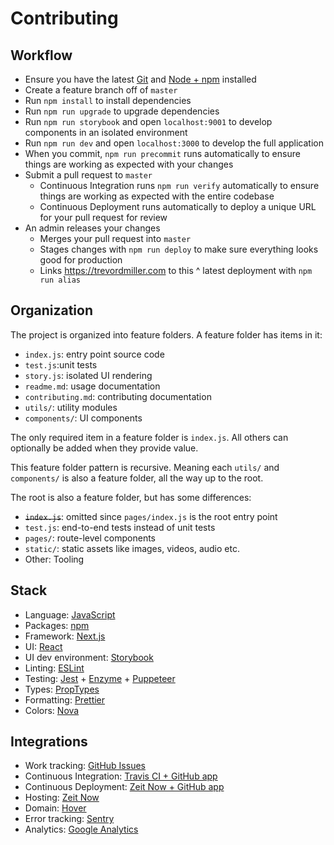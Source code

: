 # Contributing

## Workflow

- Ensure you have the latest [Git](https://git-scm.com/) and [Node + npm](https://nodejs.org) installed
- Create a feature branch off of `master`
- Run `npm install` to install dependencies
- Run `npm run upgrade` to upgrade dependencies
- Run `npm run storybook` and open `localhost:9001` to develop components in an isolated environment
- Run `npm run dev` and open `localhost:3000` to develop the full application
- When you commit, `npm run precommit` runs automatically to ensure things are working as expected with your changes
- Submit a pull request to `master`
  - Continuous Integration runs `npm run verify` automatically to ensure things are working as expected with the entire codebase
  - Continuous Deployment runs automatically to deploy a unique URL for your pull request for review
- An admin releases your changes
  - Merges your pull request into `master`
  - Stages changes with `npm run deploy` to make sure everything looks good for production
  - Links https://trevordmiller.com to this ^ latest deployment with `npm run alias`

## Organization

The project is organized into feature folders. A feature folder has items in it:

- `index.js`: entry point source code
- `test.js`:unit tests
- `story.js`: isolated UI rendering
- `readme.md`: usage documentation
- `contributing.md`: contributing documentation
- `utils/`: utility modules
- `components/`: UI components

The only required item in a feature folder is `index.js`. All others can optionally be added when they provide value.

This feature folder pattern is recursive. Meaning each `utils/` and `components/` is also a feature folder, all the way up to the root.

The root is also a feature folder, but has some differences:

- ~~`index.js`~~: omitted since `pages/index.js` is the root entry point
- `test.js`: end-to-end tests instead of unit tests
- `pages/`: route-level components
- `static/`: static assets like images, videos, audio etc.
- Other: Tooling

## Stack

- Language: [JavaScript](https://developer.mozilla.org/en-US/docs/Web/JavaScript)
- Packages: [npm](https://www.npmjs.com)
- Framework: [Next.js](https://nextjs.org)
- UI: [React](https://reactjs.org)
- UI dev environment: [Storybook](https://storybook.js.org)
- Linting: [ESLint](https://eslint.org)
- Testing: [Jest](http://jestjs.io) + [Enzyme](http://airbnb.io/enzyme) + [Puppeteer](https://pptr.dev)
- Types: [PropTypes](https://www.npmjs.com/package/prop-types)
- Formatting: [Prettier](https://prettier.io)
- Colors: [Nova](https://trevordmiller.com/projects/nova)

## Integrations

- Work tracking: [GitHub Issues](https://github.com/trevordmiller/trevordmiller-website/issues)
- Continuous Integration: [Travis CI + GitHub app](https://github.com/settings/installations/220480)
- Continuous Deployment: [Zeit Now + GitHub app](https://github.com/settings/installations/220458)
- Hosting: [Zeit Now](https://zeit.co)
- Domain: [Hover](https://www.hover.com/control_panel/domain/trevordmiller.com)
- Error tracking: [Sentry](https://sentry.io/trevordmiller/trevordmiller-website-1b/)
- Analytics: [Google Analytics](https://analytics.google.com)

